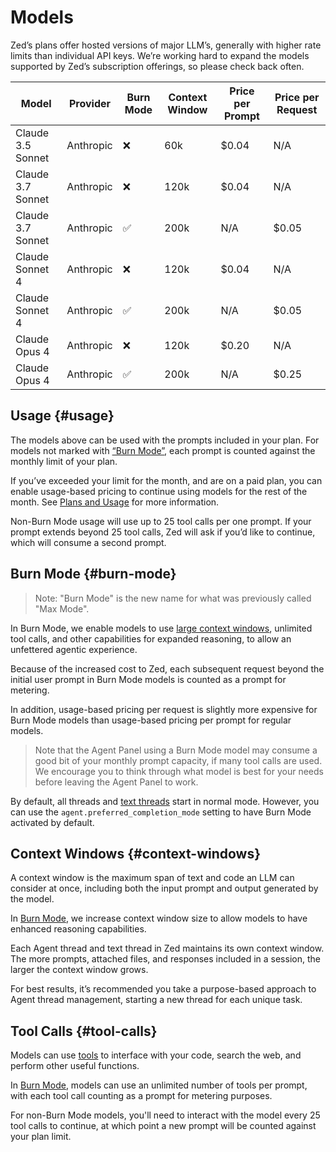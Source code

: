 # Models

Zed’s plans offer hosted versions of major LLM’s, generally with higher rate limits than individual API keys.
We’re working hard to expand the models supported by Zed’s subscription offerings, so please check back often.

| Model             | Provider  | Burn Mode | Context Window | Price per Prompt | Price per Request |
| ----------------- | --------- | --------- | -------------- | ---------------- | ----------------- |
| Claude 3.5 Sonnet | Anthropic | ❌        | 60k            | $0.04            | N/A               |
| Claude 3.7 Sonnet | Anthropic | ❌        | 120k           | $0.04            | N/A               |
| Claude 3.7 Sonnet | Anthropic | ✅        | 200k           | N/A              | $0.05             |
| Claude Sonnet 4   | Anthropic | ❌        | 120k           | $0.04            | N/A               |
| Claude Sonnet 4   | Anthropic | ✅        | 200k           | N/A              | $0.05             |
| Claude Opus 4     | Anthropic | ❌        | 120k           | $0.20            | N/A               |
| Claude Opus 4     | Anthropic | ✅        | 200k           | N/A              | $0.25             |

## Usage {#usage}

The models above can be used with the prompts included in your plan. For models not marked with [“Burn Mode”](#burn-mode), each prompt is counted against the monthly limit of your plan.

If you’ve exceeded your limit for the month, and are on a paid plan, you can enable usage-based pricing to continue using models for the rest of the month. See [Plans and Usage](./plans-and-usage.md) for more information.

Non-Burn Mode usage will use up to 25 tool calls per one prompt. If your prompt extends beyond 25 tool calls, Zed will ask if you’d like to continue, which will consume a second prompt.

## Burn Mode {#burn-mode}

> Note: "Burn Mode" is the new name for what was previously called "Max Mode".

In Burn Mode, we enable models to use [large context windows](#context-windows), unlimited tool calls, and other capabilities for expanded reasoning, to allow an unfettered agentic experience.

Because of the increased cost to Zed, each subsequent request beyond the initial user prompt in Burn Mode models is counted as a prompt for metering.

In addition, usage-based pricing per request is slightly more expensive for Burn Mode models than usage-based pricing per prompt for regular models.

> Note that the Agent Panel using a Burn Mode model may consume a good bit of your monthly prompt capacity, if many tool calls are used.
> We encourage you to think through what model is best for your needs before leaving the Agent Panel to work.

By default, all threads and [text threads](./text-threads.md) start in normal mode.
However, you can use the `agent.preferred_completion_mode` setting to have Burn Mode activated by default.

## Context Windows {#context-windows}

A context window is the maximum span of text and code an LLM can consider at once, including both the input prompt and output generated by the model.

In [Burn Mode](#burn-mode), we increase context window size to allow models to have enhanced reasoning capabilities.

Each Agent thread and text thread in Zed maintains its own context window.
The more prompts, attached files, and responses included in a session, the larger the context window grows.

For best results, it’s recommended you take a purpose-based approach to Agent thread management, starting a new thread for each unique task.

## Tool Calls {#tool-calls}

Models can use [tools](./tools.md) to interface with your code, search the web, and perform other useful functions.

In [Burn Mode](#burn-mode), models can use an unlimited number of tools per prompt, with each tool call counting as a prompt for metering purposes.

For non-Burn Mode models, you'll need to interact with the model every 25 tool calls to continue, at which point a new prompt will be counted against your plan limit.
